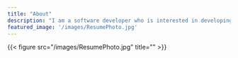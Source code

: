 ```yaml
---
title: "About"
description: "I am a software developer who is interested in developing applications and automating robotic systems"
featured_image: '/images/ResumePhoto.jpg'
---
```

{{< figure src="/images/ResumePhoto.jpg" title="" >}}
